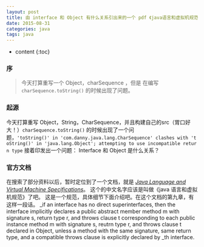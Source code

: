 ```yaml
---
layout: post
title: 由 interface 和 Object 有什么关系引出来的一个 pdf 《java语言和虚拟机规范》
date: 2015-08-31
categories: java
tags: java
---
```


* content
{:toc}

### 序
> 今天打算重写一个 Object，charSequence ，但是 在编写 `charSequence.toString()`  的时候出现了问题。

### 起源
今天打算重写 Object，String，CharSequence，并且构建自己的src（胃口好大！）`charSequence.toString()` 
的时候出现了一个问题，`'toString()' in 'com.danny.java.lang.CharSequence' clashes with 'toString()' in 'java.lang.Object'; attempting to use incompatible return type`
接着印发出一个问题： Interface 和 Object 是什么关系？

### 官方文档
在搜索了部分资料以后，暂时定位到了一个文档，就是 
*[Java Language and Virtual Machine Specifications](https://docs.oracle.com/javase/specs/index.html)*。
这个的中文名字应该是叫做《java 语言和虚拟机规范》了吧。
这是一个规范，具体细节下面介绍吧。在这个文档的第九章，有这样一段话。
_if an interface has no direct superinterfaces, then the interface implicitly declares a public abstract member method m 
with signature s, return type r, and throws clause t corresponding to each public instance method m with signature s, reutrn type r, 
and throws clause t declared in Object, unless a method with the same signature, same return type, and a compatible throws clause is 
explicitly declared by _th interface.